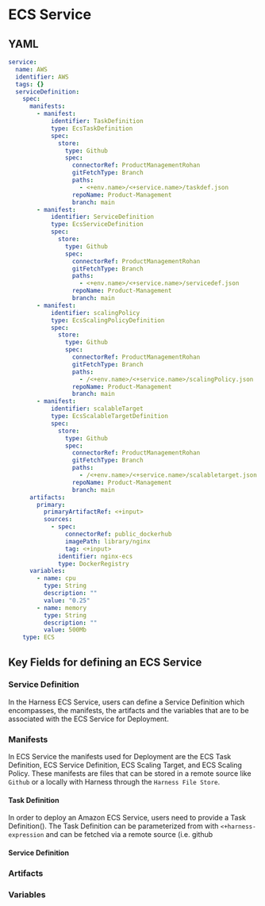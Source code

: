 # ECS Service

## YAML

```YAML
service:
  name: AWS
  identifier: AWS
  tags: {}
  serviceDefinition:
    spec:
      manifests:
        - manifest:
            identifier: TaskDefinition
            type: EcsTaskDefinition
            spec:
              store:
                type: Github
                spec:
                  connectorRef: ProductManagementRohan
                  gitFetchType: Branch
                  paths:
                    - <+env.name>/<+service.name>/taskdef.json
                  repoName: Product-Management
                  branch: main
        - manifest:
            identifier: ServiceDefinition
            type: EcsServiceDefinition
            spec:
              store:
                type: Github
                spec:
                  connectorRef: ProductManagementRohan
                  gitFetchType: Branch
                  paths:
                    - <+env.name>/<+service.name>/servicedef.json
                  repoName: Product-Management
                  branch: main
        - manifest:
            identifier: scalingPolicy
            type: EcsScalingPolicyDefinition
            spec:
              store:
                type: Github
                spec:
                  connectorRef: ProductManagementRohan
                  gitFetchType: Branch
                  paths:
                    - /<+env.name>/<+service.name>/scalingPolicy.json
                  repoName: Product-Management
                  branch: main
        - manifest:
            identifier: scalableTarget
            type: EcsScalableTargetDefinition
            spec:
              store:
                type: Github
                spec:
                  connectorRef: ProductManagementRohan
                  gitFetchType: Branch
                  paths:
                    - /<+env.name>/<+service.name>/scalabletarget.json
                  repoName: Product-Management
                  branch: main
      artifacts:
        primary:
          primaryArtifactRef: <+input>
          sources:
            - spec:
                connectorRef: public_dockerhub
                imagePath: library/nginx
                tag: <+input>
              identifier: nginx-ecs
              type: DockerRegistry
      variables:
        - name: cpu
          type: String
          description: ""
          value: "0.25"
        - name: memory
          type: String
          description: ""
          value: 500Mb
    type: ECS
```

## Key Fields for defining an ECS Service

### Service Definition

In the Harness ECS Service, users can define a Service Definition which encompasses, the manifests, the artifacts and the variables that are to be associated with the ECS Service for Deployment. 

### Manifests

In ECS Service the manifests used for Deployment are the ECS Task Definition, ECS Service Definition, ECS Scaling Target, and ECS Scaling Policy. These manifests are files that can be stored in a remote source like `Github` or a locally with Harness through the `Harness File Store`.

#### Task Definition

In order to deploy an Amazon ECS Service, users need to provide a Task Definition(). The Task Definition can be parameterized from with `<+harness-expression` and can be fetched via a remote source (i.e. github

#### Service Definition


### Artifacts

### Variables
